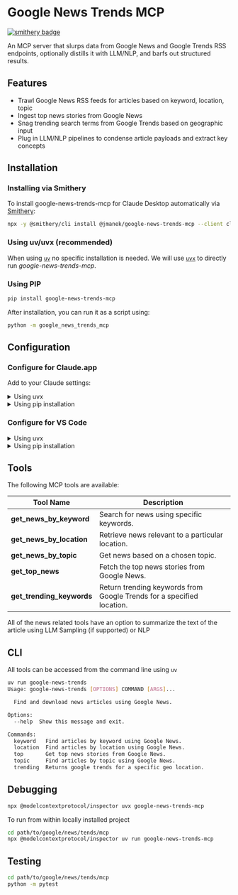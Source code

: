 # Google News Trends MCP
[![smithery badge](https://smithery.ai/badge/@jmanek/google-news-trends-mcp)](https://smithery.ai/server/@jmanek/google-news-trends-mcp)

An MCP server that slurps data from Google News and Google Trends RSS endpoints, optionally distills it with LLM/NLP, and barfs out structured results.

## Features

- Trawl Google News RSS feeds for articles based on keyword, location, topic
- Ingest top news stories from Google News
- Snag trending search terms from Google Trends based on geographic input
- Plug in LLM/NLP pipelines to condense article payloads and extract key concepts

## Installation

### Installing via Smithery

To install google-news-trends-mcp for Claude Desktop automatically via [Smithery](https://smithery.ai/server/@jmanek/google-news-trends-mcp):

```bash
npx -y @smithery/cli install @jmanek/google-news-trends-mcp --client claude
```

### Using uv/uvx (recommended)

When using [`uv`](https://docs.astral.sh/uv/) no specific installation is needed. We will
use [`uvx`](https://docs.astral.sh/uv/guides/tools/) to directly run *google-news-trends-mcp*.

### Using PIP

```bash
pip install google-news-trends-mcp
```
After installation, you can run it as a script using:

```bash
python -m google_news_trends_mcp
```

## Configuration

### Configure for Claude.app

Add to your Claude settings:

<details>
<summary>Using uvx</summary>

```json
{
  "mcpServers": {
    "google-news-trends": {
      "command": "uvx",
      "args": ["google-news-trends-mcp@latest"]
    }
  }
}
```
</details>

<details>
<summary>Using pip installation</summary>

```json
{
  "mcpServers": {
    "google-news-trends": {
      "command": "python",
      "args": ["-m", "google_news_trends_mcp"]
    }
  }
}
```
</details>

### Configure for VS Code

<details>
<summary>Using uvx</summary>

```json
{
  "mcp": {
    "servers": {
      "google-news-trends": {
        "command": "uvx",
        "args": ["google-news-trends-mcp@latest"]
      }
    }
  }
}
```
</details>

<details>
<summary>Using pip installation</summary>

```json
{
  "mcp": {
    "servers": {
      "google-news-trends": {
        "command": "python",
        "args": ["-m", "google_news_trends_mcp"]
      }
    }
  }
}
```
</details>


## Tools

The following MCP tools are available:

| Tool Name                | Description                                                        |
|--------------------------|--------------------------------------------------------------------|
| **get_news_by_keyword**  | Search for news using specific keywords.                           |
| **get_news_by_location** | Retrieve news relevant to a particular location.                   |
| **get_news_by_topic**    | Get news based on a chosen topic.                                  |
| **get_top_news**         | Fetch the top news stories from Google News.                       |
| **get_trending_keywords**| Return trending keywords from Google Trends for a specified location.|

All of the news related tools have an option to summarize the text of the article using LLM Sampling (if supported) or NLP


## CLI
All tools can be accessed from the command line using `uv`

```bash
uv run google-news-trends
Usage: google-news-trends [OPTIONS] COMMAND [ARGS]...

  Find and download news articles using Google News.

Options:
  --help  Show this message and exit.

Commands:
  keyword   Find articles by keyword using Google News.
  location  Find articles by location using Google News.
  top       Get top news stories from Google News.
  topic     Find articles by topic using Google News.
  trending  Returns google trends for a specific geo location.
```

## Debugging

```bash
npx @modelcontextprotocol/inspector uvx google-news-trends-mcp
```

To run from within locally installed project

```bash
cd path/to/google/news/tends/mcp
npx @modelcontextprotocol/inspector uv run google-news-trends-mcp
```

## Testing

```bash
cd path/to/google/news/tends/mcp
python -m pytest
```
